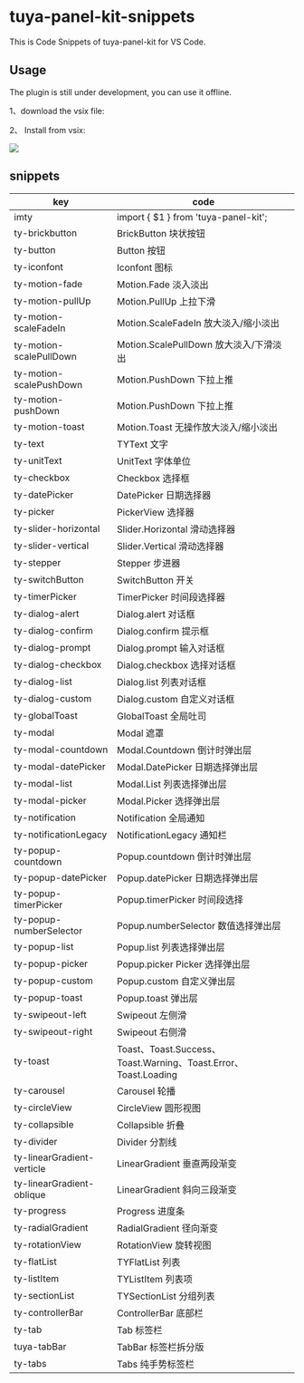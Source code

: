 # tuya-panel-kit-snippets

This is Code Snippets of tuya-panel-kit for VS Code.

## Usage

The plugin is still under development, you can use it offline.

1、download the vsix file:

2、 Install from vsix:

![](https://i.loli.net/2020/12/28/pTuQyvhWCDa86Mk.png)

## snippets

| key                        | code                                                         |
| -------------------------- | ------------------------------------------------------------ |
| imty                       | import { $1 } from 'tuya-panel-kit';                         |
| ty-brickbutton             | BrickButton 块状按钮                                         |
| ty-button                  | Button 按钮                                                  |
| ty-iconfont                | Iconfont 图标                                                |
| ty-motion-fade             | Motion.Fade 淡入淡出                                         |
| ty-motion-pullUp           | Motion.PullUp 上拉下滑                                       |
| ty-motion-scaleFadeIn      | Motion.ScaleFadeIn 放大淡入/缩小淡出                         |
| ty-motion-scalePullDown    | Motion.ScalePullDown 放大淡入/下滑淡出                       |
| ty-motion-scalePushDown    | Motion.PushDown 下拉上推                                     |
| ty-motion-pushDown         | Motion.PushDown 下拉上推                                     |
| ty-motion-toast            | Motion.Toast 无操作放大淡入/缩小淡出                         |
| ty-text                    | TYText 文字                                                  |
| ty-unitText                | UnitText 字体单位                                            |
| ty-checkbox                | Checkbox 选择框                                              |
| ty-datePicker              | DatePicker 日期选择器                                        |
| ty-picker                  | PickerView 选择器                                            |
| ty-slider-horizontal       | Slider.Horizontal 滑动选择器                                 |
| ty-slider-vertical         | Slider.Vertical 滑动选择器                                   |
| ty-stepper                 | Stepper 步进器                                               |
| ty-switchButton            | SwitchButton 开关                                            |
| ty-timerPicker             | TimerPicker 时间段选择器                                     |
| ty-dialog-alert            | Dialog.alert 对话框                                          |
| ty-dialog-confirm          | Dialog.confirm 提示框                                        |
| ty-dialog-prompt           | Dialog.prompt 输入对话框                                     |
| ty-dialog-checkbox         | Dialog.checkbox 选择对话框                                   |
| ty-dialog-list             | Dialog.list 列表对话框                                       |
| ty-dialog-custom           | Dialog.custom 自定义对话框                                   |
| ty-globalToast             | GlobalToast 全局吐司                                         |
| ty-modal                   | Modal 遮罩                                                   |
| ty-modal-countdown         | Modal.Countdown 倒计时弹出层                                 |
| ty-modal-datePicker        | Modal.DatePicker 日期选择弹出层                              |
| ty-modal-list              | Modal.List 列表选择弹出层                                    |
| ty-modal-picker            | Modal.Picker 选择弹出层                                      |
| ty-notification            | Notification 全局通知                                        |
| ty-notificationLegacy      | NotificationLegacy 通知栏                                    |
| ty-popup-countdown         | Popup.countdown 倒计时弹出层                                 |
| ty-popup-datePicker        | Popup.datePicker 日期选择弹出层                              |
| ty-popup-timerPicker       | Popup.timerPicker 时间段选择                                 |
| ty-popup-numberSelector    | Popup.numberSelector 数值选择弹出层                          |
| ty-popup-list              | Popup.list 列表选择弹出层                                    |
| ty-popup-picker            | Popup.picker Picker 选择弹出层                               |
| ty-popup-custom            | Popup.custom 自定义弹出层                                    |
| ty-popup-toast             | Popup.toast 弹出层                                           |
| ty-swipeout-left           | Swipeout 左侧滑                                              |
| ty-swipeout-right          | Swipeout 右侧滑                                              |
| ty-toast                   | Toast、Toast.Success、Toast.Warning、Toast.Error、Toast.Loading |
| ty-carousel                | Carousel 轮播                                                |
| ty-circleView              | CircleView 圆形视图                                          |
| ty-collapsible             | Collapsible 折叠                                             |
| ty-divider                 | Divider 分割线                                               |
| ty-linearGradient-verticle | LinearGradient 垂直两段渐变                                  |
| ty-linearGradient-oblique  | LinearGradient 斜向三段渐变                                  |
| ty-progress                | Progress 进度条                                              |
| ty-radialGradient          | RadialGradient 径向渐变                                      |
| ty-rotationView            | RotationView 旋转视图                                        |
| ty-flatList                | TYFlatList 列表                                              |
| ty-listItem                | TYListItem 列表项                                            |
| ty-sectionList             | TYSectionList 分组列表                                       |
| ty-controllerBar           | ControllerBar 底部栏                                         |
| ty-tab                     | Tab 标签栏                                                   |
| tuya-tabBar                | TabBar 标签栏拆分版                                          |
| ty-tabs                    | Tabs 纯手势标签栏                                            |